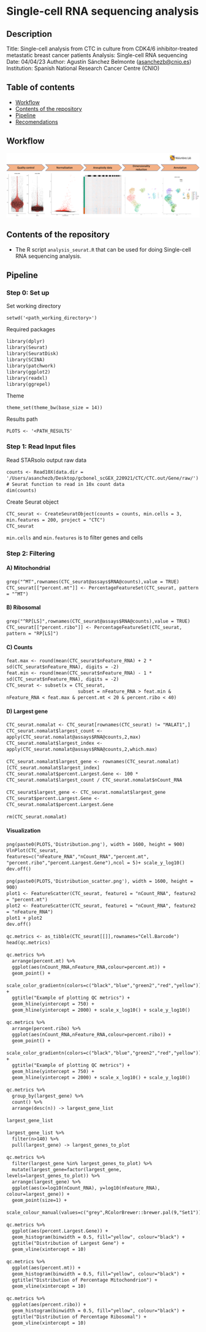 # Single-cell RNA sequencing analysis

## Description

Title: Single-cell analysis from CTC in culture from CDK4/6 inhibitor-treated metastatic breast cancer patients
Analysis: Single-cell RNA sequencing
Date: 04/04/23
Author: Agustín Sánchez Belmonte (asanchezb@cnio.es)
Institution: Spanish National Research Cancer Centre (CNIO)

## Table of contents

- [Workflow](#workflow)
- [Contents of the repository](#contents-of-the-repository)
- [Pipeline](#pipeline)
- [Recomendations](#recomendations)

## Workflow

![This is an image](/images/workflow.png)

## Contents of the repository

- The R script `analysis_seurat.R` that can be used for doing Single-cell RNA sequencing analysis.

## Pipeline

### Step 0: Set up

Set working directory

```
setwd('<path_working_directory>')
```

Required packages

```
library(dplyr)
library(Seurat)
library(SeuratDisk)
library(SCINA)
library(patchwork)
library(ggplot2)
library(readxl)
library(ggrepel)
``` 

Theme

```
theme_set(theme_bw(base_size = 14))
```

Results path

```
PLOTS <- '<PATH_RESULTS'
```
  
### Step 1: Read Input files

Read STARsolo output raw data

```
counts <- Read10X(data.dir = '/Users/asanchezb/Desktop/gcbonel_scGEX_220921/CTC/CTC.out/Gene/raw/')  # Seurat function to read in 10x count data
dim(counts)
```

Create Seurat object

```
CTC_seurat <- CreateSeuratObject(counts = counts, min.cells = 3, min.features = 200, project = "CTC")
CTC_seurat
```

`min.cells` and `min.features` is to filter genes and cells



### Step 2: Filtering

#### A) Mitochondrial

```
grep("^MT",rownames(CTC_seurat@assays$RNA@counts),value = TRUE)
CTC_seurat[["percent.mt"]] <- PercentageFeatureSet(CTC_seurat, pattern = "^MT")
```

#### B) Ribosomal

```
grep("^RP[LS]",rownames(CTC_seurat@assays$RNA@counts),value = TRUE)
CTC_seurat[["percent.ribo"]] <- PercentageFeatureSet(CTC_seurat, pattern = "RP[LS]")
```

#### C) Counts

```
feat.max <- round(mean(CTC_seurat$nFeature_RNA) + 2 * sd(CTC_seurat$nFeature_RNA), digits = -2)
feat.min <- round(mean(CTC_seurat$nFeature_RNA) - 1 * sd(CTC_seurat$nFeature_RNA), digits = -2)
CTC_seurat <- subset(x = CTC_seurat, 
                          subset = nFeature_RNA > feat.min & nFeature_RNA < feat.max & percent.mt < 20 & percent.ribo < 40)
```

#### D) Largest gene

```
CTC_seurat.nomalat <- CTC_seurat[rownames(CTC_seurat) != "MALAT1",]
CTC_seurat.nomalat$largest_count <- apply(CTC_seurat.nomalat@assays$RNA@counts,2,max)
CTC_seurat.nomalat$largest_index <- apply(CTC_seurat.nomalat@assays$RNA@counts,2,which.max)

CTC_seurat.nomalat$largest_gene <- rownames(CTC_seurat.nomalat)[CTC_seurat.nomalat$largest_index]
CTC_seurat.nomalat$percent.Largest.Gene <- 100 * CTC_seurat.nomalat$largest_count / CTC_seurat.nomalat$nCount_RNA

CTC_seurat$largest_gene <- CTC_seurat.nomalat$largest_gene
CTC_seurat$percent.Largest.Gene <- CTC_seurat.nomalat$percent.Largest.Gene 

rm(CTC_seurat.nomalat)
```


#### Visualization

```
png(paste0(PLOTS,'Distribution.png'), width = 1600, height = 900)
VlnPlot(CTC_seurat, features=c("nFeature_RNA","nCount_RNA","percent.mt", "percent.ribo","percent.Largest.Gene"),ncol = 5)+ scale_y_log10()
dev.off()

png(paste0(PLOTS,'Distribution_scatter.png'), width = 1600, height = 900)
plot1 <- FeatureScatter(CTC_seurat, feature1 = "nCount_RNA", feature2 = "percent.mt")
plot2 <- FeatureScatter(CTC_seurat, feature1 = "nCount_RNA", feature2 = "nFeature_RNA")
plot1 + plot2
dev.off()

qc.metrics <- as_tibble(CTC_seurat[[]],rownames="Cell.Barcode") 
head(qc.metrics)

qc.metrics %>%
  arrange(percent.mt) %>%
  ggplot(aes(nCount_RNA,nFeature_RNA,colour=percent.mt)) + 
  geom_point() + 
  scale_color_gradientn(colors=c("black","blue","green2","red","yellow")) +
  ggtitle("Example of plotting QC metrics") +
  geom_hline(yintercept = 750) +
  geom_hline(yintercept = 2000) + scale_x_log10() + scale_y_log10()

qc.metrics %>%
  arrange(percent.ribo) %>%
  ggplot(aes(nCount_RNA,nFeature_RNA,colour=percent.ribo)) + 
  geom_point() + 
  scale_color_gradientn(colors=c("black","blue","green2","red","yellow")) +
  ggtitle("Example of plotting QC metrics") +
  geom_hline(yintercept = 750) +
  geom_hline(yintercept = 2000) + scale_x_log10() + scale_y_log10()

qc.metrics %>%
  group_by(largest_gene) %>%
  count() %>%
  arrange(desc(n)) -> largest_gene_list

largest_gene_list

largest_gene_list %>%
  filter(n>140) %>%
  pull(largest_gene) -> largest_genes_to_plot

qc.metrics %>%
  filter(largest_gene %in% largest_genes_to_plot) %>%
  mutate(largest_gene=factor(largest_gene, levels=largest_genes_to_plot)) %>%
  arrange(largest_gene) %>%
  ggplot(aes(x=log10(nCount_RNA), y=log10(nFeature_RNA), colour=largest_gene)) +
  geom_point(size=1) +
  scale_colour_manual(values=c("grey",RColorBrewer::brewer.pal(9,"Set1")))

qc.metrics %>%
  ggplot(aes(percent.Largest.Gene)) + 
  geom_histogram(binwidth = 0.5, fill="yellow", colour="black") +
  ggtitle("Distribution of Largest Gene") +
  geom_vline(xintercept = 10)

qc.metrics %>%
  ggplot(aes(percent.mt)) + 
  geom_histogram(binwidth = 0.5, fill="yellow", colour="black") +
  ggtitle("Distribution of Percentage Mitochondrion") +
  geom_vline(xintercept = 10)

qc.metrics %>%
  ggplot(aes(percent.ribo)) + 
  geom_histogram(binwidth = 0.5, fill="yellow", colour="black") +
  ggtitle("Distribution of Percentage Ribosomal") +
  geom_vline(xintercept = 10)
```
